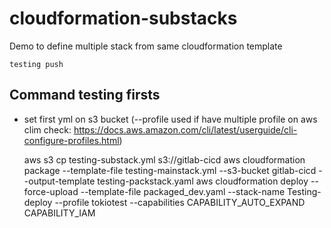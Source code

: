 # cloudformation-substacks
Demo to define multiple stack from same cloudformation template

	testing push

##    Command testing firsts
- set first yml on s3 bucket (--profile used if have multiple profile on aws clim check: https://docs.aws.amazon.com/cli/latest/userguide/cli-configure-profiles.html)

	aws s3 cp testing-substack.yml s3://gitlab-cicd
	aws cloudformation package --template-file testing-mainstack.yml --s3-bucket gitlab-cicd --output-template testing-packstack.yaml
    aws cloudformation deploy --force-upload --template-file packaged_dev.yaml --stack-name Testing-deploy --profile tokiotest --capabilities CAPABILITY_AUTO_EXPAND CAPABILITY_IAM
